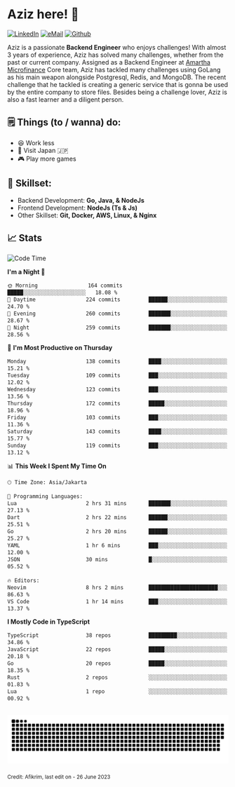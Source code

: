 # Aziz here! 👋

[![LinkedIn](https://img.shields.io/static/v1?message=afikrim&logo=linkedin&label=&color=0077B5&logoColor=white&labelColor=&style=for-the-badge)](https://www.linkedin.com/in/afikrim)
[![eMail](https://img.shields.io/static/v1?message=afikrim10@gmail.com&logo=gmail&label=&color=D14836&logoColor=white&labelColor=&style=for-the-badge)](mailto:afikrim10@gmail.com)
[![Github](https://komarev.com/ghpvc/?username=afikrim&label=Visitors&style=for-the-badge)](https://www.github.com/afikrim)

<!--Introduction-->
Aziz is a passionate **Backend Engineer** who enjoys challenges! With almost 3 years of experience, Aziz has solved many challenges, whether from the past or current company. Assigned as a Backend Engineer at [Amartha Microfinance](https://amartha.com) Core team, Aziz has tackled many challenges using GoLang as his main weapon alongside Postgresql, Redis, and MongoDB. The recent challenge that he tackled is creating a generic service that is gonna be used by the entire company to store files. Besides being a challenge lover, Aziz is also a fast learner and a diligent person.

<!--Things TODO-->
## 🗒️ Things (to / wanna) do:

- 😆 Work less
- 🚀 Visit Japan 🇯🇵
- 🎮 Play more games

<!--Skillset-->
## 🏅 Skillset:

- Backend Development: **Go, Java, & NodeJs**
- Frontend Development: **NodeJs (Ts & Js)**
- Other Skillset: **Git, Docker, AWS, Linux, & Nginx**

## 📈 Stats  

<!--START_SECTION:waka-->
![Code Time](http://img.shields.io/badge/Code%20Time-1%2C236%20hrs%2041%20mins-blue)

**I'm a Night 🦉** 

```text
🌞 Morning                164 commits         █████░░░░░░░░░░░░░░░░░░░░   18.08 % 
🌆 Daytime                224 commits         ██████░░░░░░░░░░░░░░░░░░░   24.70 % 
🌃 Evening                260 commits         ███████░░░░░░░░░░░░░░░░░░   28.67 % 
🌙 Night                  259 commits         ███████░░░░░░░░░░░░░░░░░░   28.56 % 
```
📅 **I'm Most Productive on Thursday** 

```text
Monday                   138 commits         ████░░░░░░░░░░░░░░░░░░░░░   15.21 % 
Tuesday                  109 commits         ███░░░░░░░░░░░░░░░░░░░░░░   12.02 % 
Wednesday                123 commits         ███░░░░░░░░░░░░░░░░░░░░░░   13.56 % 
Thursday                 172 commits         █████░░░░░░░░░░░░░░░░░░░░   18.96 % 
Friday                   103 commits         ███░░░░░░░░░░░░░░░░░░░░░░   11.36 % 
Saturday                 143 commits         ████░░░░░░░░░░░░░░░░░░░░░   15.77 % 
Sunday                   119 commits         ███░░░░░░░░░░░░░░░░░░░░░░   13.12 % 
```


📊 **This Week I Spent My Time On** 

```text
🕑︎ Time Zone: Asia/Jakarta

💬 Programming Languages: 
Lua                      2 hrs 31 mins       ███████░░░░░░░░░░░░░░░░░░   27.13 % 
Dart                     2 hrs 22 mins       ██████░░░░░░░░░░░░░░░░░░░   25.51 % 
Go                       2 hrs 20 mins       ██████░░░░░░░░░░░░░░░░░░░   25.27 % 
YAML                     1 hr 6 mins         ███░░░░░░░░░░░░░░░░░░░░░░   12.00 % 
JSON                     30 mins             █░░░░░░░░░░░░░░░░░░░░░░░░   05.52 % 

🔥 Editors: 
Neovim                   8 hrs 2 mins        ██████████████████████░░░   86.63 % 
VS Code                  1 hr 14 mins        ███░░░░░░░░░░░░░░░░░░░░░░   13.37 % 
```

**I Mostly Code in TypeScript** 

```text
TypeScript               38 repos            █████████░░░░░░░░░░░░░░░░   34.86 % 
JavaScript               22 repos            █████░░░░░░░░░░░░░░░░░░░░   20.18 % 
Go                       20 repos            █████░░░░░░░░░░░░░░░░░░░░   18.35 % 
Rust                     2 repos             ░░░░░░░░░░░░░░░░░░░░░░░░░   01.83 % 
Lua                      1 repo              ░░░░░░░░░░░░░░░░░░░░░░░░░   00.92 % 
```




<!--END_SECTION:waka-->


<br clear="both">

<div align="center">
  <img src="https://raw.githubusercontent.com/afikrim/afikrim/output/snake.svg" alt="Snake animation" />
</div>


<sub>Credit: Afikrim, last edit on - 26 June 2023</sub>
